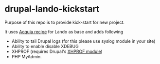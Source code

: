 # drupal-lando-kickstart

Purpose of this repo is to provide kick-start for new project.

It uses [Acquia recipe](https://docs.lando.dev/config/acquia.html) for Lando as base and adds following

* Ability to tail Drupal logs
  (for this please use syslog module in your site)
* Ability to enable disable XDEBUG
* XHPROF (requires Drupal's [XHPROF module](https://www.drupal.org/project/xhprof))
* PHP MyAdmin.
